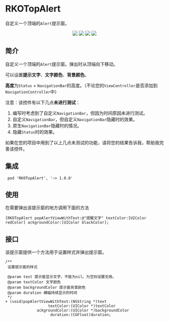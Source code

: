 # RKOTopAlert

自定义一个顶端的`Alert`提示窗。

<p align="center">
<a href=""><img src="https://img.shields.io/badge/pod-v1.0.0-brightgreen.svg"></a>
<a href=""><img src="https://img.shields.io/badge/ObjectiveC-compatible-orange.svg"></a>
<a href=""><img src="https://img.shields.io/badge/platform-iOS%207.0%2B-ff69b5152950834.svg"></a>
<a href="https://github.com/rakuyoMo/RKOTools/blob/master/LICENSE"><img src="https://img.shields.io/badge/license-MIT-green.svg?style=flat"></a>
</p>

## 简介

自定义一个顶端的`Alert`提示窗。弹出时从顶端向下移动。


可以设置**提示文字**、**文字颜色**、**背景颜色**。

**高度**为`Status` + `NavigationBar`的高度。（不论您的`ViewController`是否添加到`NavigationController`中）

注意：该控件有以下几点**未进行测试**：
1. 编写时考虑到了自定义`NavigationBar`，但因为时间原因未进行测试。
2. 自定义`NavigationBar`，但自定义`NavigationBar`隐藏时的效果。
3. 原生`NavigationBar`隐藏时的情况。
3. 隐藏`Status`时的效果。

如果在您的项目中用到了以上几点未测试的功能，请将您的结果告诉我，帮助我完善该控件。

## 集成

```shell
 pod 'RKOTopAlert', '~> 1.0.0'
```

## 使用

在需要弹出该提示窗的地方调用下面的方法

```objc
[RKOTopAlert popAlertViewWithText:@"提醒文字" textColor:[UIColor redColor] ackgroundColor:[UIColor blackColor];
```

## 接口

该提示窗提供一个方法用于设置样式并弹出提示窗。

```objc
/**
 设置提示窗的样式

 @param text 提示窗显示文字，不能为nil。为空则设置无效。
 @param textColor 文字颜色
 @param backgroundColor 提示窗背景颜色
 @param duration 横幅持续显示的时间
 */
+ (void)popAlertViewWithText:(NSString *)text
                   textColor:(UIColor *)textColor
              ackgroundColor:(UIColor *)backgroundColor
                    duration:(CGFloat)duration;
```

